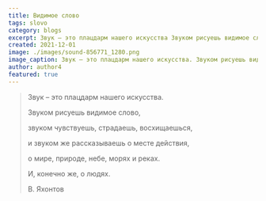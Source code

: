 ```yaml
---
title: Видимое слово
tags: slovo
category: blogs
excerpt: Звук – это плацдарм нашего искусства Звуком рисуешь видимое слово 
created: 2021-12-01
image: ./images/sound-856771_1280.png
image_caption: Звук – это плацдарм нашего искусства. Звуком рисуешь видимое слово, звуком чувствуешь, страдаешь, восхищаешься,  и звуком же рассказываешь о месте действия, о мире, природе, небе, морях и реках.  И, конечно же, о людях.
author: author4
featured: true
---
```



> Звук – это плацдарм нашего искусства.
> 
> Звуком рисуешь видимое слово,
> 
> звуком чувствуешь, страдаешь, восхищаешься, 
> 
> и звуком же рассказываешь о месте действия,
> 
> о мире, природе, небе, морях и реках. 
> 
> И, конечно же, о людях.
> 
> В. Яхонтов
> 

